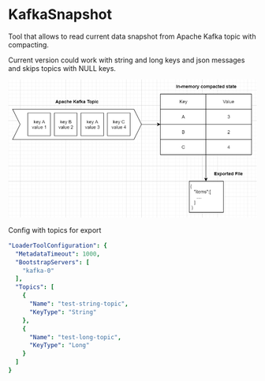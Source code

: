 # KafkaSnapshot
Tool that allows to read current data snapshot from Apache Kafka topic with compacting.

Current version could work with string and long keys and json messages and skips topics with NULL keys.

![Details](Details.PNG)

Config with topics for export

```yaml
"LoaderToolConfiguration": {
  "MetadataTimeout": 1000,
  "BootstrapServers": [
    "kafka-0"
  ],
  "Topics": [
    {
      "Name": "test-string-topic",
      "KeyType": "String"
    },
    {
      "Name": "test-long-topic",
      "KeyType": "Long"
    }
  ]
}
```
